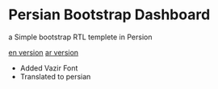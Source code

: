 # Persian Bootstrap Dashboard
a Simple bootstrap RTL templete in Persion

[en version](https://getbootstrap.com/docs/5.2/examples/dashboard/)
[ar version](https://getbootstrap.com/docs/5.2/examples/dashboard-rtl/)

- Added Vazir Font
- Translated to persian
